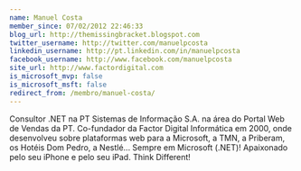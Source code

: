 ```yaml
---
name: Manuel Costa
member_since: 07/02/2012 22:46:33
blog_url: http://themissingbracket.blogspot.com
twitter_username: http://twitter.com/manuelpcosta
linkedin_username: http://pt.linkedin.com/in/manuelpcosta
facebook_username: http://www.facebook.com/manuelpcosta
site_url: http://www.factordigital.com
is_microsoft_mvp: false
is_microsoft_msft: false
redirect_from: /membro/manuel-costa/
---
```

Consultor .NET na PT Sistemas de Informação S.A. na área do Portal Web de Vendas da PT.
Co-fundador da Factor Digital Informática em 2000, onde desenvolveu sobre plataformas web para a Microsoft, a TMN, a Priberam, os Hotéis Dom Pedro, a Nestlé... Sempre em Microsoft (.NET)!
Apaixonado pelo seu iPhone e pelo seu iPad. Think Different!